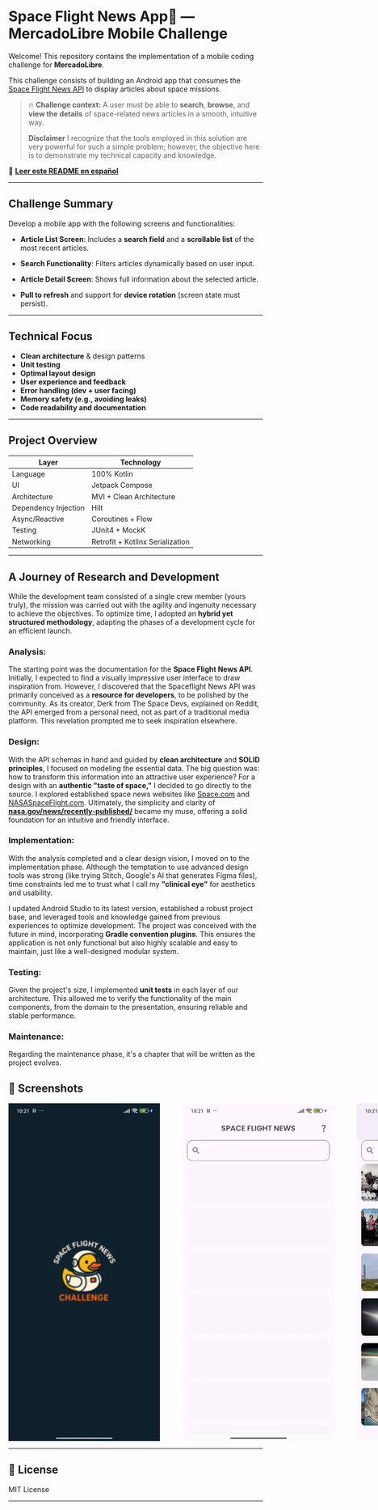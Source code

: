 
# Space Flight News App🚀 — MercadoLibre Mobile Challenge

Welcome! This repository contains the implementation of a mobile coding challenge for **MercadoLibre**.

This challenge consists of building an Android app that consumes the [Space Flight News API](https://api.spaceflightnewsapi.net/) to display articles about space missions.

> 🔥 **Challenge context:**
> A user must be able to **search**, **browse**, and **view the details** of space-related news articles in a smooth, intuitive way.
>
> **Disclaimer**
> I recognize that the tools employed in this solution are very powerful for such a simple problem; however, the objective here is to demonstrate my technical capacity and knowledge.

📘 **[Leer este README en español](./README.es.md)**

---

## Challenge Summary

Develop a mobile app with the following screens and functionalities:

- **Article List Screen**:
  Includes a **search field** and a **scrollable list** of the most recent articles.

- **Search Functionality**:
  Filters articles dynamically based on user input.

- **Article Detail Screen**:
  Shows full information about the selected article.

- **Pull to refresh** and support for **device rotation** (screen state must persist).

---

## Technical Focus

- **Clean architecture** & design patterns
- **Unit testing**
- **Optimal layout design**
- **User experience and feedback**
- **Error handling (dev + user facing)**
- **Memory safety (e.g., avoiding leaks)**
- **Code readability and documentation**

---

## Project Overview

| Layer                 | Technology                        |
|-----------------------|-----------------------------------|
| Language              | 100% Kotlin                       |
| UI                    | Jetpack Compose                   |
| Architecture          | MVI + Clean Architecture          |
| Dependency Injection  | Hilt                              |
| Async/Reactive        | Coroutines + Flow                 |
| Testing               | JUnit4 + MockK                    |
| Networking            | Retrofit + Kotlinx Serialization  |

---

## A Journey of Research and Development

While the development team consisted of a single crew member (yours truly), the mission was carried out with the agility and ingenuity necessary to achieve the objectives. To optimize time, I adopted an **hybrid yet structured methodology**, adapting the phases of a development cycle for an efficient launch.

### Analysis:

The starting point was the documentation for the **Space Flight News API**. Initially, I expected to find a visually impressive user interface to draw inspiration from. However, I discovered that the Spaceflight News API was primarily conceived as a **resource for developers**, to be polished by the community. As its creator, Derk from The Space Devs, explained on Reddit, the API emerged from a personal need, not as part of a traditional media platform. This revelation prompted me to seek inspiration elsewhere.

### Design:

With the API schemas in hand and guided by **clean architecture** and **SOLID principles**, I focused on modeling the essential data. The big question was: how to transform this information into an attractive user experience? For a design with an **authentic "taste of space,"** I decided to go directly to the source. I explored established space news websites like [Space.com](http://space.com/) and [NASASpaceFlight.com](http://nasaspaceflight.com/). Ultimately, the simplicity and clarity of **[nasa.gov/news/recently-published/](http://nasa.gov/news/recently-published/)** became my muse, offering a solid foundation for an intuitive and friendly interface.

### Implementation:

With the analysis completed and a clear design vision, I moved on to the implementation phase. Although the temptation to use advanced design tools was strong (like trying Stitch, Google's AI that generates Figma files), time constraints led me to trust what I call my **"clinical eye"** for aesthetics and usability.

I updated Android Studio to its latest version, established a robust project base, and leveraged tools and knowledge gained from previous experiences to optimize development. The project was conceived with the future in mind, incorporating **Gradle convention plugins**. This ensures the application is not only functional but also highly scalable and easy to maintain, just like a well-designed modular system.

### Testing:

Given the project's size, I implemented **unit tests** in each layer of our architecture. This allowed me to verify the functionality of the main components, from the domain to the presentation, ensuring reliable and stable performance.

### Maintenance:

Regarding the maintenance phase, it's a chapter that will be written as the project evolves.

## 📸 Screenshots

<div style="display: flex; gap: 45px; align-items: center;">
  <img src="./screenshots/1.jpg"  width="300"  alt=""/>
  <img src="./screenshots/2.jpg" width="300" alt=""/>
  <img src="./screenshots/3.jpg" width="300" alt=""/>
  <img src="./screenshots/4.jpg" width="300" alt=""/>
  <img src="./screenshots/5.jpg" width="300" alt=""/>
  <img src="./screenshots/6.jpg" width="300" alt=""/>
  <img src="./screenshots/7.jpg" width="300" alt=""/>
</div>

---

## 📄 License

MIT License

---